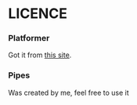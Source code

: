 # LICENCE

### Platformer
Got it from [this site](https://opengameart.org/content/free-platformer-game-tileset).

### Pipes
Was created by me, feel free to use it
